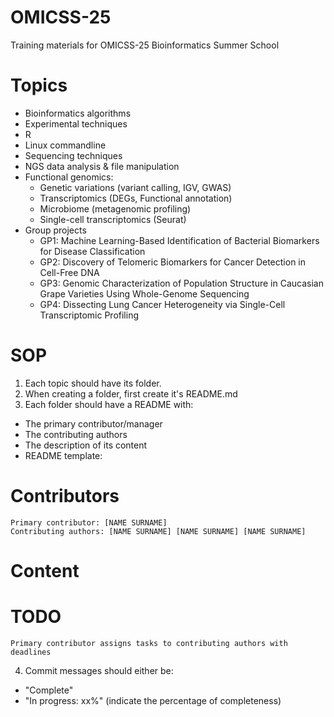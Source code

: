 # OMICSS-25
Training materials for OMICSS-25 Bioinformatics Summer School

# Topics
- Bioinformatics algorithms
- Experimental techniques
- R
- Linux commandline
- Sequencing techniques
- NGS data analysis & file manipulation
- Functional genomics:
  - Genetic variations (variant calling, IGV, GWAS)
  - Transcriptomics (DEGs, Functional annotation)
  - Microbiome (metagenomic profiling)
  - Single-cell transcriptomics (Seurat)
- Group projects
  - GP1: Machine Learning-Based Identification of Bacterial Biomarkers for Disease Classification
  - GP2: Discovery of Telomeric Biomarkers for Cancer Detection in Cell-Free DNA
  - GP3: Genomic Characterization of Population Structure in Caucasian Grape Varieties Using Whole-Genome Sequencing
  - GP4: Dissecting Lung Cancer Heterogeneity via Single-Cell Transcriptomic Profiling
 
# SOP
1. Each topic should have its folder.
2. When creating a folder, first create it's README.md
3. Each folder should have a README with:
  - The primary contributor/manager
  - The contributing authors
  - The description of its content
  - README template:
  # Contributors
    Primary contributor: [NAME SURNAME]
    Contributing authors: [NAME SURNAME] [NAME SURNAME] [NAME SURNAME]
  # Content  
  # TODO
    Primary contributor assigns tasks to contributing authors with deadlines
4. Commit messages should either be:
  - "Complete"
  - "In progress: xx%" (indicate the percentage of completeness)
